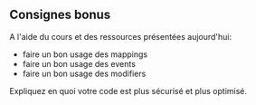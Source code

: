 ## Consignes bonus

A l'aide du cours et des ressources présentées aujourd'hui:

- faire un bon usage des mappings
- faire un bon usage des events
- faire un bon usage des modifiers

Expliquez en quoi votre code est plus sécurisé et plus optimisé.
